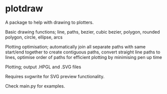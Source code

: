# plotdraw
A package to help with drawing to plotters.

Basic drawing functions; line, paths, bezier, cubic bezier, polygon, rounded polygon, circle, ellipse, arcs

Plotting optimisation; automatically join all separate paths with same start/end together to create contiguous paths, convert straight line paths to lines, optimise order of paths for efficient plotting by minimising pen up time

Plotting; output .HPGL and .SVG files

Requires svgwrite for SVG preview functionality.

Check main.py for examples.
